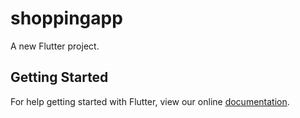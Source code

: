# shoppingapp

A new Flutter project.

## Getting Started

For help getting started with Flutter, view our online
[documentation](https://flutter.io/).
